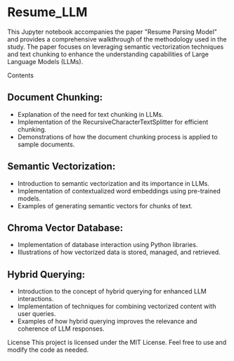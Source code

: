 # Resume_LLM

This Jupyter notebook accompanies the paper "Resume Parsing Model" and provides a comprehensive walkthrough of the methodology used in the study. The paper focuses on leveraging semantic vectorization techniques and text chunking to enhance the understanding capabilities of Large Language Models (LLMs).  

Contents

## Document Chunking:
- Explanation of the need for text chunking in LLMs.
- Implementation of the RecursiveCharacterTextSplitter for efficient chunking.
- Demonstrations of how the document chunking process is applied to sample documents.

## Semantic Vectorization:
- Introduction to semantic vectorization and its importance in LLMs.
- Implementation of contextualized word embeddings using pre-trained models.
- Examples of generating semantic vectors for chunks of text.

## Chroma Vector Database:
- Implementation of database interaction using Python libraries.
- Illustrations of how vectorized data is stored, managed, and retrieved.

## Hybrid Querying:

- Introduction to the concept of hybrid querying for enhanced LLM interactions.
- Implementation of techniques for combining vectorized content with user queries.
- Examples of how hybrid querying improves the relevance and coherence of LLM responses.

License
This project is licensed under the MIT License. Feel free to use and modify the code as needed.

